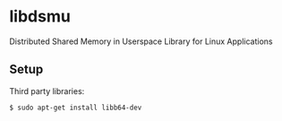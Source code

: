 libdsmu
=======

Distributed Shared Memory in Userspace Library for Linux Applications


Setup
-----
Third party libraries:

    $ sudo apt-get install libb64-dev

